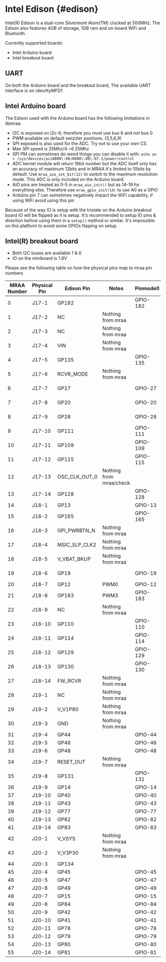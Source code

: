 Intel Edison                            {#edison}
=============

Intel(R) Edison is a dual-core Silvermont Atom(TM) clocked at 500MHz. The
Edison also features 4GB of storage, 1GB ram and on-board WiFi and Bluetooth.

Currently supported boards:
- Intel Arduino board
- Intel breakout board

UART
----
On both the Arduino board and the breakout board, The available UART interface is on /dev/ttyMFD1

Intel Arduino board
-------------------
The Edison used with the Arduino board has the following limitations
in libmraa:

- I2C is exposed on i2c-6, therefore you must use bus 6 and not bus 0
- PWM available on default swizzler positions. (3,5,6,9)
- SPI exposed is also used for the ADC. Try not to use your own CS.
- Max SPI speed is 25Mhz/4 ~6.25Mhz
- SPI PM can sometimes do weird things you can disable it with:
  `echo on > /sys/devices/pci0000\:00/0000\:00\:07.1/power/control`
- ADC kernel module will return 16bit number but the ADC itself only has an
  accuracy of maximum 12bits and in MRAA it's limited to 10bits by default.
  Use `mraa_aio_set_bit(12)` to switch to the maximum resolution mode.
  This ADC is only included on the Arduino board.
- AIO pins are treated as 0-5 in `mraa_aio_init()` but as 14-19 for everything
  else. Therefore use `mraa_gpio_init(14)` to use A0 as a GPIO
- Arduino pin 7 can sometimes negatively impact the WiFi capability, if using
  WiFi avoid using this pin

Because of the way IO is setup with the tristate on the Arduino breakout board
IO will be flipped as it is setup. It's recommended to setup IO pins &
direction before using them in a `setup()` method or similar. It's impossible on
this platform to avoid some GPIOs flipping on setup.

Intel(R) breakout board
-----------------------

- Both I2C buses are available 1 & 6
- IO on the miniboard is 1.8V

Please see the following table on how the physical pins map to mraa pin numbers

| MRAA Number | Physical Pin | Edison Pin    | Notes                   | Pinmode0 | Pinmode1   | Pinmode2 |
|-------------|--------------|---------------|-------------------------|----------|------------|----------|
| 0           | J17-1        | GP182         |                         | GPIO-182 | PWM2       |          |
| 1           | J17-2        | NC            | Nothing from mraa       |          |            |          |
| 2           | J17-3        | NC            | Nothing from mraa       |          |            |          |
| 3           | J17-4        | VIN           | Nothing from mraa       |          |            |          |
| 4           | J17-5        | GP135         |                         | GPIO-135 | UART       |          |
| 5           | J17-6        | RCVR_MODE     | Nothing from mraa       |          |            |          |
| 6           | J17-7        | GP27          |                         | GPIO-27  | I2C-6-SCL  |          |
| 7           | J17-8        | GP20          |                         | GPIO-20  | I2C-1-SDA  |          |
| 8           | J17-9        | GP28          |                         | GPIO-28  | I2C-6-SDA  |          |
| 9           | J17-10       | GP111         |                         | GPIO-111 | SPI-5-CS1  |          |
| 10          | J17-11       | GP109         |                         | GPIO-109 | SPI-5-SCK  |          |
| 11          | J17-12       | GP115         |                         | GPIO-115 | SPI-5-MOSI |          |
| 12          | J17-13       | OSC_CLK_OUT_0 | Nothing from mraa/check |          |            |          |
| 13          | J17-14       | GP128         |                         | GPIO-128 | UART-1-CTS |          |
| 14          | J18-1        | GP13          |                         | GPIO-13  | PWM1       |          |
| 15          | J18-2        | GP165         |                         | GPIO-165 |            |          |
| 16          | J18-3        | GPI_PWRBTN_N  | Nothing from mraa       |          |            |          |
| 17          | J18-4        | MSIC_SLP_CLK2 | Nothing from mraa       |          |            |          |
| 18          | J18-5        | V_VBAT_BKUP   | Nothing from mraa       |          |            |          |
| 19          | J18-6        | GP19          |                         | GPIO-19  | I2C-1-SCL  |          |
| 20          | J18-7        | GP12          | PWM0                    | GPIO-12  | PWM0       |          |
| 21          | J18-8        | GP183         | PWM3                    | GPIO-183 | PWM3       |          |
| 22          | J18-9        | NC            | Nothing from mraa       |          |            |          |
| 23          | J18-10       | GP110         |                         | GPIO-110 | SPI-5-CS0  |          |
| 24          | J18-11       | GP114         |                         | GPIO-114 | SPI-5-MISO |          |
| 25          | J18-12       | GP129         |                         | GPIO-129 | UART-1-RTS |          |
| 26          | J18-13       | GP130         |                         | GPIO-130 | UART-1-RX  |          |
| 27          | J18-14       | FW_RCVR       | Nothing from mraa       |          |            |          |
| 28          | J19-1        | NC            | Nothing from mraa       |          |            |          |
| 29          | J19-2        | V_V1P80       | Nothing from mraa       |          |            |          |
| 30          | J19-3        | GND           | Nothing from mraa       |          |            |          |
| 31          | J19-4        | GP44          |                         | GPIO-44  |            |          |
| 32          | J19-5        | GP46          |                         | GPIO-46  |            |          |
| 33          | J19-6        | GP48          |                         | GPIO-48  |            |          |
| 34          | J19-7        | RESET_OUT     | Nothing from mraa       |          |            |          |
| 35          | J19-8        | GP131         |                         | GPIO-131 | UART-1-TX  |          |
| 36          | J19-9        | GP14          |                         | GPIO-14  |            |          |
| 37          | J19-10       | GP40          |                         | GPIO-40  | SSP2_CLK   |          |
| 38          | J19-11       | GP43          |                         | GPIO-43  | SSP2_TXD   |          |
| 39          | J19-12       | GP77          |                         | GPIO-77  | SD         |          |
| 40          | J19-13       | GP82          |                         | GPIO-82  | SD         |          |
| 41          | J19-14       | GP83          |                         | GPIO-83  | SD         |          |
| 42          | J20-1        | V_VSYS        | Nothing from mraa       |          |            |          |
| 43          | J20-2        | V_V3P30       | Nothing from mraa       |          |            |          |
| 44          | J20-3        | GP134         |                         |          |            |          |
| 45          | J20-4        | GP45          |                         | GPIO-45  |            |          |
| 46          | J20-5        | GP47          |                         | GPIO-47  |            |          |
| 47          | J20-6        | GP49          |                         | GPIO-49  |            |          |
| 48          | J20-7        | GP15          |                         | GPIO-15  |            |          |
| 49          | J20-8        | GP84          |                         | GPIO-84  | SD         |          |
| 50          | J20-9        | GP42          |                         | GPIO-42  | SSP2_RXD   |          |
| 51          | J20-10       | GP41          |                         | GPIO-41  | SSP2_FS    |          |
| 52          | J20-11       | GP78          |                         | GPIO-78  | SD         |          |
| 53          | J20-12       | GP79          |                         | GPIO-79  | SD         |          |
| 54          | J20-13       | GP80          |                         | GPIO-80  | SD         |          |
| 55          | J20-14       | GP81          |                         | GPIO-81  | SD         |          |
